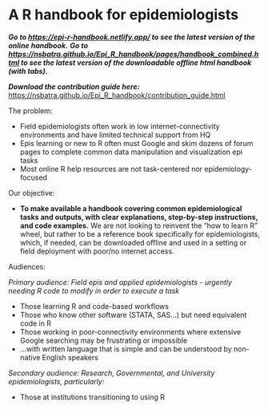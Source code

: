 # A R handbook for epidemiologists

***Go to https://epi-r-handbook.netlify.app/ to see the latest version of the online handbook.***
***Go to https://nsbatra.github.io/Epi_R_handbook/pages/handbook_combined.html to see the latest version of the downloadable offline html handbook (with tabs).***

***Download the contribution guide here:*** https://nsbatra.github.io/Epi_R_handbook/contribution_guide.html  

The problem:

* Field epidemiologists often work in low internet-connectivity environments and have limited technical support from HQ
* Epis learning or new to R often must Google and skim dozens of forum pages to complete common data manipulation and visualization epi tasks
* Most online R help resources are not task-centered nor epidemiology-focused

Our objective:

* **To make available a handbook covering common epidemiological tasks and outputs, with clear explanations, step-by-step instructions, and code examples.** We are not looking to reinvent the “how to learn R” wheel, but rather to be a reference book specifically for epidemiologists, which, if needed, can be downloaded offline and used in a setting or field deployment with poor/no internet access.

Audiences:

*Primary audience: Field epis and applied epidemiologists - urgently needing R code to modify in order to execute a task*
* Those learning R and code-based workflows
* Those who know other software (STATA, SAS…) but need equivalent code in R
* Those working in poor-connectivity environments where extensive Google searching may be frustrating or impossible
* …with written language that is simple and can be understood by non-native English speakers

*Secondary audience: Research, Governmental, and University epidemiologists, particularly:*
* Those at institutions transitioning to using R
